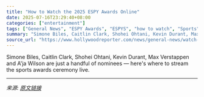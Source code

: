 ```yaml
---
title: "How to Watch the 2025 ESPY Awards Online"
date: 2025-07-16T23:29:40+08:00
categories: ["entertainment"]
tags: ["General News", "ESPY Awards", "ESPYS", "how to watch", "Sports"]
summary: "Simone Biles, Caitlin Clark, Shohei Ohtani, Kevin Durant, Max Verstappen and A'ja Wilson are just a handful of nominees — here's where to stream the sports awards ceremony live."
source_url: "https://www.hollywoodreporter.com/news/general-news/watch-stream-2025-espys-awards-online-free-1236318027/"
---
```


Simone Biles, Caitlin Clark, Shohei Ohtani, Kevin Durant, Max Verstappen and A'ja Wilson are just a handful of nominees — here's where to stream the sports awards ceremony live.

---

*来源: [原文链接](https://www.hollywoodreporter.com/news/general-news/watch-stream-2025-espys-awards-online-free-1236318027/)*
